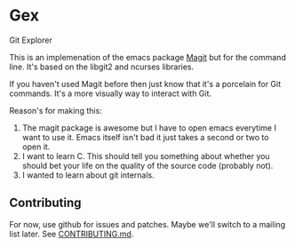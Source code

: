 # Gex

Git Explorer

This is an implemenation of the emacs package
[Magit](https://github.com/magit/magit) but for the command line. It's based
on the libgit2 and ncurses libraries.

If you haven't used Magit before then just know that it's a porcelain for Git
commands. It's a more visually way to interact with Git.

Reason's for making this:

1. The magit package is awesome but I have to open emacs everytime I want to
   use it. Emacs itself isn't bad it just takes a second or two to open it.
2. I want to learn C. This should tell you something about whether you should
   bet your life on the quality of the source code (probably not).
3. I wanted to learn about git internals.

## Contributing

For now, use github for issues and patches. Maybe we'll switch to a mailing
list later. See [CONTRIBUTING.md](CONTRIBUTING.md).
